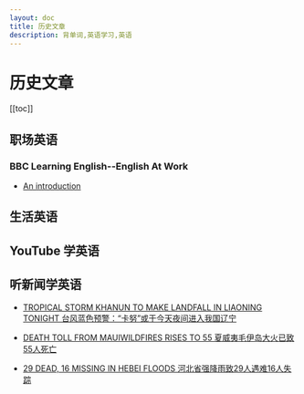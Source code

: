```yaml
---
layout: doc
title: 历史文章
description: 背单词,英语学习,英语
---
```


# 历史文章

[[toc]]


## 职场英语

### BBC Learning English--English At Work

- [An introduction](./articles/bec/an-introduction.md)

## 生活英语


## YouTube 学英语

## 听新闻学英语
- [TROPICAL STORM KHANUN TO MAKE LANDFALL IN LIAONING TONIGHT 台风蓝色预警：“卡努”或于今天夜间进入我国辽宁](./articles/news/tropical-storm-khanun.md)

- [DEATH TOLL FROM MAUIWILDFIRES RISES TO 55 夏威夷毛伊岛大火已致55人死亡](./articles/news/DEATH%20TOLL%20FROM%20MAUIWILDFIRES%20RISES%20TO%2055.md)

- [29 DEAD, 16 MISSING IN HEBEI FLOODS 河北省强降雨致29人遇难16人失踪](./articles/news/29%20DEAD,%2016%20MISSING%20IN%20HEBEI%20FLOODS.md)




